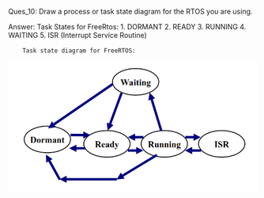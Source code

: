 Ques_10: Draw a process or task state diagram for the RTOS you are using.

Answer: Task States for FreeRtos:
        1. DORMANT
        2. READY
        3. RUNNING 
        4. WAITING
        5. ISR (Interrupt Service Routine)

        Task state diagram for FreeRTOS:
    
        

![](Task_state_diagram.png)
